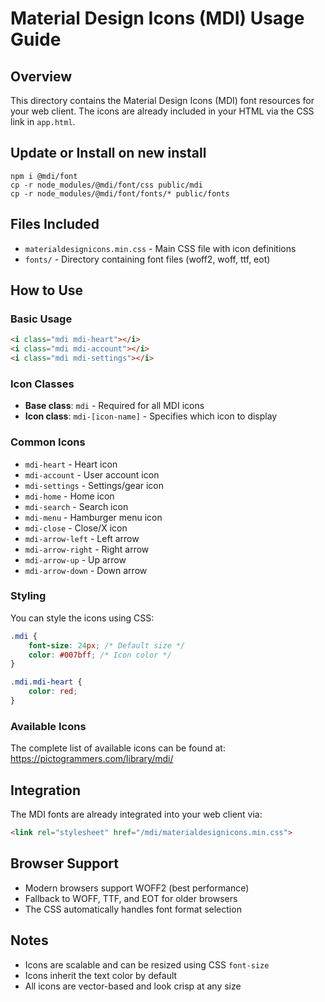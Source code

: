 # Material Design Icons (MDI) Usage Guide

## Overview
This directory contains the Material Design Icons (MDI) font resources for your web client. The icons are already included in your HTML via the CSS link in `app.html`.

## Update or Install on new install
```shell
npm i @mdi/font
cp -r node_modules/@mdi/font/css public/mdi
cp -r node_modules/@mdi/font/fonts/* public/fonts
```

## Files Included
- `materialdesignicons.min.css` - Main CSS file with icon definitions
- `fonts/` - Directory containing font files (woff2, woff, ttf, eot)

## How to Use

### Basic Usage
```html
<i class="mdi mdi-heart"></i>
<i class="mdi mdi-account"></i>
<i class="mdi mdi-settings"></i>
```

### Icon Classes
- **Base class**: `mdi` - Required for all MDI icons
- **Icon class**: `mdi-[icon-name]` - Specifies which icon to display

### Common Icons
- `mdi-heart` - Heart icon
- `mdi-account` - User account icon
- `mdi-settings` - Settings/gear icon
- `mdi-home` - Home icon
- `mdi-search` - Search icon
- `mdi-menu` - Hamburger menu icon
- `mdi-close` - Close/X icon
- `mdi-arrow-left` - Left arrow
- `mdi-arrow-right` - Right arrow
- `mdi-arrow-up` - Up arrow
- `mdi-arrow-down` - Down arrow

### Styling
You can style the icons using CSS:
```css
.mdi {
    font-size: 24px; /* Default size */
    color: #007bff; /* Icon color */
}

.mdi.mdi-heart {
    color: red;
}
```

### Available Icons
The complete list of available icons can be found at: https://pictogrammers.com/library/mdi/

## Integration
The MDI fonts are already integrated into your web client via:
```html
<link rel="stylesheet" href="/mdi/materialdesignicons.min.css">
```

## Browser Support
- Modern browsers support WOFF2 (best performance)
- Fallback to WOFF, TTF, and EOT for older browsers
- The CSS automatically handles font format selection

## Notes
- Icons are scalable and can be resized using CSS `font-size`
- Icons inherit the text color by default
- All icons are vector-based and look crisp at any size
